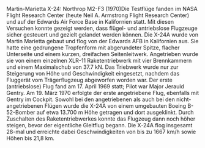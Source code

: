Martin-Marietta X-24: Northrop M2-F3 (1970)Die Testflüge fanden im NASA Flight Research Center (heute Neil A. Armstrong Flight Research Center) und auf der Edwards Air Force Base in Kalifornien statt. Mit diesen Versuchen konnte gezeigt werden, dass flügel- und antriebslose Flugzeuge sicher gesteuert und gezielt gelandet werden können. Die X-24A wurde von Martin Marietta gebaut und flog von der Edwards AFB in Kalifornien aus. Sie hatte eine gedrungene Tropfenform mit abgerundeter Spitze, flacher Unterseite und einem kurzen, dreifachen Seitenleitwerk. Angetrieben wurde sie von einem einzelnen XLR-11 Raketentriebwerk mit vier Brennkammern und einem Maximalschub von 37.7 kN. Das Triebwerk wurde nur zur Steigerung von Höhe und Geschwindigkeit eingesetzt, nachdem das Fluggerät vom Trägerflugzeug abgeworfen worden war. Der erste (antriebslose) Flug fand am 17. April 1969 statt; Pilot war Major Jerauld Gentry. Am 19. März 1970 erfolgte der erste angetriebene Flug, ebenfalls mit Gentry im Cockpit. Sowohl bei den angetriebenen als auch bei den nicht-angetriebenen Flügen wurde die X-24A von einem umgebauten Boeing B-52-Bomber auf etwa 13.700 m Höhe getragen und dort ausgeklinkt. Durch Zuschalten des Raketentriebwerkes konnte das Flugzeug dann noch höher steigen, bevor der eigentliche Gleitflug begann. Die X-24A flog insgesamt 28-mal und erreichte dabei Geschwindigkeiten von bis zu 1667 km/h sowie Höhen bis 21,8 km.
